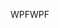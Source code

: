 <span data-ttu-id="a5607-101">WPF</span><span class="sxs-lookup"><span data-stu-id="a5607-101">WPF</span></span>